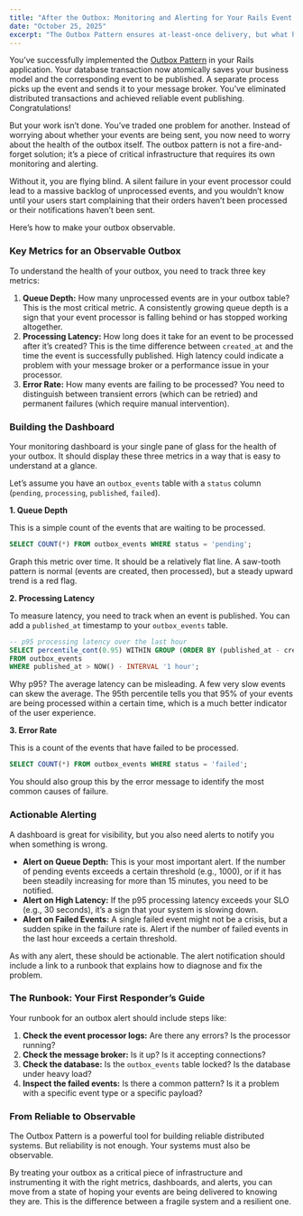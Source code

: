 ```yaml
---
title: "After the Outbox: Monitoring and Alerting for Your Rails Event Pipeline"
date: "October 25, 2025"
excerpt: "The Outbox Pattern ensures at-least-once delivery, but what happens when your outbox table grows or the processor fails? We'll cover how to build dashboards and set up alerts to track queue depth, processing latency, and error rates, turning your eventing system into a truly observable component."
---
```


You’ve successfully implemented the [Outbox Pattern](/blog/38-the-outbox-pattern-reliable-event-publishing-without-distributed-transactions) in your Rails application. Your database transaction now atomically saves your business model and the corresponding event to be published. A separate process picks up the event and sends it to your message broker. You’ve eliminated distributed transactions and achieved reliable event publishing. Congratulations!

But your work isn’t done. You’ve traded one problem for another. Instead of worrying about whether your events are being sent, you now need to worry about the health of the outbox itself. The outbox pattern is not a fire-and-forget solution; it’s a piece of critical infrastructure that requires its own monitoring and alerting.

Without it, you are flying blind. A silent failure in your event processor could lead to a massive backlog of unprocessed events, and you wouldn’t know until your users start complaining that their orders haven’t been processed or their notifications haven’t been sent.

Here’s how to make your outbox observable.

### Key Metrics for an Observable Outbox

To understand the health of your outbox, you need to track three key metrics:

1.  **Queue Depth:** How many unprocessed events are in your outbox table? This is the most critical metric. A consistently growing queue depth is a sign that your event processor is falling behind or has stopped working altogether.
2.  **Processing Latency:** How long does it take for an event to be processed after it’s created? This is the time difference between `created_at` and the time the event is successfully published. High latency could indicate a problem with your message broker or a performance issue in your processor.
3.  **Error Rate:** How many events are failing to be processed? You need to distinguish between transient errors (which can be retried) and permanent failures (which require manual intervention).

### Building the Dashboard

Your monitoring dashboard is your single pane of glass for the health of your outbox. It should display these three metrics in a way that is easy to understand at a glance.

Let’s assume you have an `outbox_events` table with a `status` column (`pending`, `processing`, `published`, `failed`).

**1. Queue Depth**

This is a simple count of the events that are waiting to be processed.

```sql
SELECT COUNT(*) FROM outbox_events WHERE status = 'pending';
```

Graph this metric over time. It should be a relatively flat line. A saw-tooth pattern is normal (events are created, then processed), but a steady upward trend is a red flag.

**2. Processing Latency**

To measure latency, you need to track when an event is published. You can add a `published_at` timestamp to your `outbox_events` table.

```sql
-- p95 processing latency over the last hour
SELECT percentile_cont(0.95) WITHIN GROUP (ORDER BY (published_at - created_at)) 
FROM outbox_events 
WHERE published_at > NOW() - INTERVAL '1 hour';
```

Why p95? The average latency can be misleading. A few very slow events can skew the average. The 95th percentile tells you that 95% of your events are being processed within a certain time, which is a much better indicator of the user experience.

**3. Error Rate**

This is a count of the events that have failed to be processed.

```sql
SELECT COUNT(*) FROM outbox_events WHERE status = 'failed';
```

You should also group this by the error message to identify the most common causes of failure.

### Actionable Alerting

A dashboard is great for visibility, but you also need alerts to notify you when something is wrong.

*   **Alert on Queue Depth:** This is your most important alert. If the number of pending events exceeds a certain threshold (e.g., 1000), or if it has been steadily increasing for more than 15 minutes, you need to be notified.
*   **Alert on High Latency:** If the p95 processing latency exceeds your SLO (e.g., 30 seconds), it’s a sign that your system is slowing down.
*   **Alert on Failed Events:** A single failed event might not be a crisis, but a sudden spike in the failure rate is. Alert if the number of failed events in the last hour exceeds a certain threshold.

As with any alert, these should be actionable. The alert notification should include a link to a runbook that explains how to diagnose and fix the problem.

### The Runbook: Your First Responder’s Guide

Your runbook for an outbox alert should include steps like:

1.  **Check the event processor logs:** Are there any errors? Is the processor running?
2.  **Check the message broker:** Is it up? Is it accepting connections?
3.  **Check the database:** Is the `outbox_events` table locked? Is the database under heavy load?
4.  **Inspect the failed events:** Is there a common pattern? Is it a problem with a specific event type or a specific payload?

### From Reliable to Observable

The Outbox Pattern is a powerful tool for building reliable distributed systems. But reliability is not enough. Your systems must also be observable.

By treating your outbox as a critical piece of infrastructure and instrumenting it with the right metrics, dashboards, and alerts, you can move from a state of hoping your events are being delivered to knowing they are. This is the difference between a fragile system and a resilient one.

